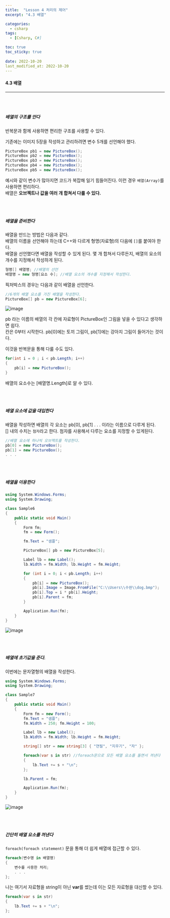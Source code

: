 ```yaml
---
title:  "Lesson 4 처리의 제어"
excerpt: "4.3 배열"

categories:
  - csharp
tags:
  - [Csharp, C#]

toc: true
toc_sticky: true
 
date: 2022-10-20
last_modified_at: 2022-10-20
---
```


#### 4.3 배열
---
<br>
<br>

##### 배열의 구조를 안다

반복문과 함께 사용하면 편리한 구조를 사용할 수 있다.  

기존에는 이미지 5장을 작성하고 관리하려면 변수 5개를 선언해야 했다.  

```cs
PictureBox pb1 = new PictureBox();
PictureBox pb2 = new PictureBox();
PictureBox pb3 = new PictureBox();
PictureBox pb4 = new PictureBox();
PictureBox pb5 = new PictureBox();
```

예시와 같이 변수가 많아지면 코드가 복잡해 일기 힘들어진다. 이런 경우 `배열(Array)`를 사용하면 편리하다.  
배열은 **오브젝트나 값을 여러 개 합쳐서 다룰 수 있다.**  

<br>
<br>

##### 배열을 준비한다  

배열을 만드는 방법은 다음과 같다.  
배열의 이름을 선언해야 하는데 C++와 다르게 형명(자료형)의 다음에 `[]`를 붙여야 한다.  
배열을 선언했다면 배열을 작성할 수 있게 된다. 몇 개 합쳐서 다루든지, 배열의 요소의 개수를 지정해서 작성하게 된다.  

```cs
형명[] 배열명; //배열의 선언
배열명 = new 형명[요소 수]; //배열 요소의 개수를 지정해서 작성한다.  
```

픽처박스의 경우는 다음과 같이 배열을 선언한다.  

```cs
//6개의 배열 요소를 가진 배열을 작성한다. 
PictureBox[] pb = new PictureBox[6];
```

![image](https://user-images.githubusercontent.com/106606698/196935262-84cd99de-e6d9-40df-a703-2d136e767789.png)

pb 라는 이름의 배열의 각 칸에 자료형이 PictureBox인 그림을 넣을 수 있다고 생각하면 쉽다.  
칸은 0부터 시작한다. pb[0]에는 토끼 그림이, pb[1]에는 강아지 그림이 들어가는 것이다.  

이것을 반복문을 통해 다룰 수도 있다.  

```cs
for(int i = 0 ; i < pb.Length; i++)
{
    pb[i] = new PictureBox();
}
```

배열의 요소수는 [배열명.Length]로 알 수 있다. 

<br>
<br>

##### 배열 요소에 값을 대입한다

배열을 작성하면 배열의 각 요소는 pb[0], pb[1] . . . 이라는 이름으로 다루게 된다.  
[] 내의 수치는 `첨자`라고 한다. 첨자를 사용해서 다루는 요소를 지정할 수 있게된다.  

```cs
//배열 요소에 하나씩 오브젝트를 작성한다.  
pb[0] = new PictureBox();
pb[1] = new PictureBox();
. . .
```

<br>
<br>

##### 배열을 이용한다  
 
```cs
using System.Windows.Forms;
using System.Drawing;

class Sample6
{
    public static void Main()
    {
        Form fm;
        fm = new Form();

        fm.Text = "샘플";

        PictureBox[] pb = new PictureBox[5];

        Label lb = new Label();
        lb.Width = fm.Width; lb.Height = fm.Height;

        for (int i = 0; i < pb.Length; i++)
        {
            pb[i] = new PictureBox();
            pb[i].Image = Image.FromFile("C:\\Users\\수완\\dog.bmp");
            pb[i].Top = i * pb[i].Height;
            pb[i].Parent = fm;
        }

        Application.Run(fm);
    }
}
```

![image](https://user-images.githubusercontent.com/106606698/196936422-713abba2-ff34-4717-91c5-304a8ddd1720.png)

<br>
<br>

##### 배열에 초기값을 준다.  

이번에는 문자열형의 배열을 작성한다.  

```cs
using System.Windows.Forms;
using System.Drawing;

class Sample7
{
    public static void Main()
    {
        Form fm = new Form();
        fm.Text = "샘플";
        fm.Width = 250; fm.Height = 100;

        Label lb = new Label();
        lb.Width = fm.Width; lb.Height = fm.Height;

        string[] str = new string[3] { "연필", "지우기", "자" };

        foreach(var s in str) //foreach문으로 모든 배열 요소를 돌면서 꺼낸다
        {
            lb.Text += s + "\n";
        };

        lb.Parent = fm;

        Application.Run(fm);
    }
}
```

![image](https://user-images.githubusercontent.com/106606698/196937429-788e575f-dfff-40e9-9f10-499ed5292481.png)

<br>
<br>

##### 간단히 배열 요소를 꺼낸다  

`foreach(foreach statement)` 문을 통해 더 쉽게 배열에 접근할 수 있다.  

```cs
foreach(변수명 in 배열명)
{
    변수를 사용한 처리;
    . . .
};
```

나는 여기서 자료형을 string이 아닌 **var**를 썼는데 이는 모든 자료형을 대신할 수 있다.

```cs
foreach(var s in str)
{
    lb.Text += s + "\n";
};
```